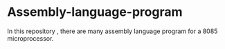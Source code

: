 # Assembly-language-program
In this repository , there are many assembly language program for a 8085 microprocessor.
